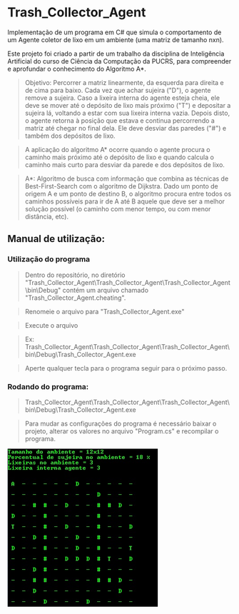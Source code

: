# Trash_Collector_Agent
Implementação de um programa em C# que simula o comportamento de um Agente coletor de lixo em um ambiente (uma matriz de tamanho nxn).

Este projeto foi criado a partir de um trabalho da disciplina de Inteligência Artificial do curso de Ciência da Computação da PUCRS, para compreender e aprofundar o conhecimento do Algoritmo A*.

> Objetivo: Percorrer a matriz linearmente, da esquerda para direita e de cima para baixo. Cada vez que achar sujeira ("D"), o agente remove a sujeira. Caso a lixeira interna do agente esteja cheia, ele deve se mover até o depósito de lixo mais próximo ("T") e depositar a sujeira lá, voltando a estar com sua lixeira interna vazia. Depois disto, o agente retorna à posição que estava e continua percorrendo a matriz até chegar no final dela. Ele deve desviar das paredes ("#") e também dos depósitos de lixo.

> A aplicação do algoritmo A* ocorre quando o agente procura o caminho mais próximo até o depósito de lixo e quando calcula o caminho mais curto para desviar da parede e dos depósitos de lixo.

> A*: Algoritmo de busca com informação que combina as técnicas de Best-First-Search com o algoritmo de Dijkstra. Dado um ponto de origem A e um ponto de destino B, o algoritmo procura entre todos os caminhos possíveis para ir de A até B aquele que deve ser a melhor solução possível (o caminho com menor tempo, ou com menor distância, etc).

## Manual de utilização: ##
  
###  Utilização do programa ###
>    Dentro do repositório, no diretório "Trash_Collector_Agent\Trash_Collector_Agent\Trash_Collector_Agent\bin\Debug" contém um arquivo chamado "Trash_Collector_Agent.cheating". 

>    Renomeie o arquivo para "Trash_Collector_Agent.exe"

>    Execute o arquivo
    
>    Ex: Trash_Collector_Agent\Trash_Collector_Agent\Trash_Collector_Agent\bin\Debug\Trash_Collector_Agent.exe

> Aperte qualquer tecla para o programa seguir para o próximo passo.
    
###  Rodando do programa: ###
>    Trash_Collector_Agent\Trash_Collector_Agent\Trash_Collector_Agent\bin\Debug\Trash_Collector_Agent.exe

>    Para mudar as configurações do programa é necessário baixar o projeto, alterar os valores no arquivo "Program.cs" e recompilar o programa.

![Rodando o programa](https://github.com/brbmendes/Trash_Collector_Agent/blob/master/Trash_Collector_Agent.jpg)

